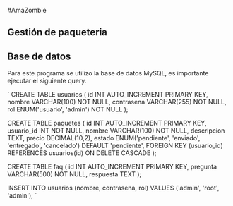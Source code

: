 #AmaZombie
## Gestión de paqueteria

## Base de datos
Para este programa se utilizo la base de datos MySQL, es importante ejecutar el siguiente query.

`
CREATE TABLE usuarios (
    id INT AUTO_INCREMENT PRIMARY KEY,
    nombre VARCHAR(100) NOT NULL,
    contrasena VARCHAR(255) NOT NULL,
    rol ENUM('usuario', 'admin') NOT NULL
);

CREATE TABLE paquetes (
    id INT AUTO_INCREMENT PRIMARY KEY,
    usuario_id INT NOT NULL,
    nombre VARCHAR(100) NOT NULL,
    descripcion TEXT,
    precio DECIMAL(10,2),
    estado ENUM('pendiente', 'enviado', 'entregado', 'cancelado') DEFAULT 'pendiente',
    FOREIGN KEY (usuario_id) REFERENCES usuarios(id) ON DELETE CASCADE
);

CREATE TABLE faq (
    id INT AUTO_INCREMENT PRIMARY KEY,
    pregunta VARCHAR(500) NOT NULL,
    respuesta TEXT
);

INSERT INTO usuarios (nombre, contrasena, rol) VALUES
('admin', 'root', 'admin');
`
